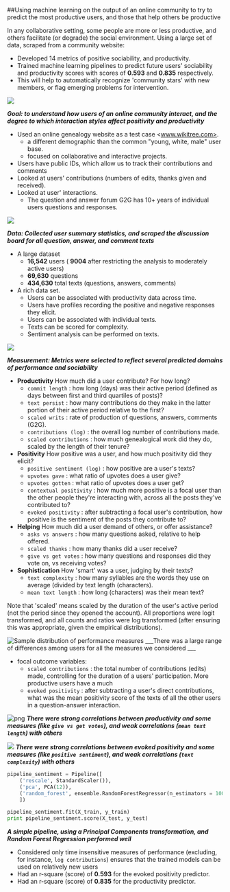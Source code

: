 ##Using machine learning on the output of an online community to try to predict the most productive users, and those that help others be productive

In any collaborative setting, some people are more or less productive, and others facilitate (or degrade) the social environment. Using a large set of data, scraped from a community website:

* Developed 14 metrics of positive sociability, and productivity.
* Trained machine learning pipelines to predict future users' sociability and productivity scores with scores of __0.593__ and __0.835__ respectively.
* This will help to automatically recognize 'community stars' with new members, or flag emerging problems for intervention.

![](slide_1.png)

___Goal: to understand how users of an online community interact, and the degree to which interaction styles affect positivity and productivity___

* Used an online genealogy website as a test case <www.wikitree.com>.
    * a different demographic than the common "young, white, male" user base.
    * focused on collaborative and interactive projects. 
* Users have public IDs, which allow us to track their contributions and comments
* Looked at users' contributions (numbers of edits, thanks given and received).
* Looked at user' interactions.  
    * The question and answer forum G2G has 10+ years of individual users questions and responses.

![](slide_2.png)

___Data: Collected user summary statistics, and scraped the discussion board for all question, answer, and comment texts___

* A large dataset
    * __16,542__ users ( __9004__ after restricting the analysis to moderately active users)
    * __69,630__ questions
    * __434,630__ total texts (questions, answers, comments)
* A rich data set.
    * Users can be associated with productivity data across time.
    * Users have profiles recording the positive and negative responses they elicit.
    * Users can be associated with individual texts.
    * Texts can be scored for complexity.
    * Sentiment analysis can be performed on texts.

![](slide_3.png)

___Measurement: Metrics were selected to reflect several predicted domains of performance and sociability___

* __Productivity__ How much did a user contribute? For how long?
    * ```commit length``` : how long (days) was their active period (defined as days between first and third quartiles of posts)?
    * ```text persist``` : how many contributions do they make in the latter portion of their active period relative to the first? 
    * ```scaled writs``` : rate of production of questions, answers, comments (G2G).
    * ```contributions (log)``` : the overall log number of contributions made.
    * ```scaled contributions``` : how much genealogical work did they do, scaled by the length of their tenure?
* __Positivity__ How positive was a user, and how much positivity did they elicit?
    * ```positive sentiment (log)``` : how positive are a user's texts?
    * ```upvotes gave``` : what ratio of upvotes does a user give?
    * ```upvotes gotten``` : what ratio of upvotes does a user get? 
    * ```contextual positivity``` : how much more positive is a focal user than the other people they're interacting with, across all the posts they've contributed to?
    * ```evoked positivity``` : after subtracting a focal user's contribution, how positive is the sentiment of the posts they contribute to?
* __Helping__ How much did a user demand of others, or offer assistance?
    * ```asks vs answers``` : how many questions asked, relative to help offered.
    * ```scaled thanks``` : how many thanks did a user receive?
    * ```give vs get votes``` : how many questions and responses did they vote on, vs receiving votes?
* __Sophistication__ How 'smart' was a user, judging by their texts?
    * ```text complexity``` : how many syllables are the words they use on average (divided by text length (characters).
    * ```mean text length``` : how long (characters) was their mean text?
    
Note that 'scaled' means scaled by the duration of the user's active period (not the period since they opened the account). All proportions were logit transformed, and all counts and ratios were log transformed (after ensuring this was appropriate, given the empirical distributions).


![Sample distribution of performance measures](output_6_0.png)
___There was a large range of differences among users for all the measures we considered ___

* focal outcome variables: 
    * ```scaled contributions``` : the total number of contributions (edits) made, controlling for the duration of a users' participation. More productive users have a much 
    * ```evoked positivity``` : after subtracting a user's direct contributions, what was the mean positivity score of the texts of all the other users in a question-answer interaction.


![png](output_7_0.png)
___There were strong correlations between productivity and some measures (like ```give vs get votes```), and weak correlations (```mean text length```) with others___


![](output_11_1.png)
___There were strong correlations between evoked positivity and some measures (like ```positive sentiment```), and weak correlations (```text complexity```) with others___

```python
pipeline_sentiment = Pipeline([
    ('rescale', StandardScaler()),
    ('pca', PCA(12)),
    ('random_forest', ensemble.RandomForestRegressor(n_estimators = 1000, min_samples_split = 10))
    ])

pipeline_sentiment.fit(X_train, y_train)
print pipeline_sentiment.score(X_test, y_test)

```

___A simple pipeline, using a Principal Components transformation, and Random Forest Regression performed well___

* Considered only time insensitive measures of performance (excluding, for instance, ```log contributions```) ensures that the trained models can be used on relatively new users
* Had an r-square (score) of __0.593__ for the evoked positivity predictor.
* Had an r-square (score) of __0.835__ for the productivity predictor.
